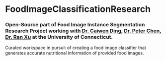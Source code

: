 # FoodImageClassificationResearch
### Open-Source part of Food Image Instance Segmentation Research Project working with [Dr. Caiwen Ding](https://caiwending.cse.uconn.edu/), [Dr. Peter Chen](https://geography.uconn.edu/people/faculty/peter-chen/), [Dr. Ran Xu](https://alliedhealth.uconn.edu/faculty/xu-ran/) at the University of Connecticut.

Curated workspace in pursuit of creating a food image classifier that generates accurate nutritional information of provided food images.
